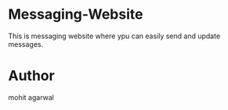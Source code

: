 # Messaging-Website
This is messaging website where ypu can easily send and update messages.

# Author
mohit agarwal